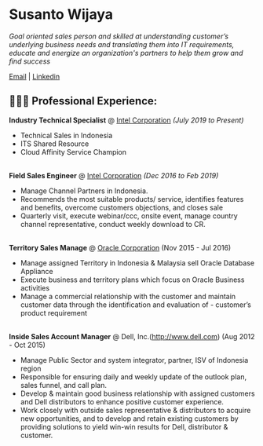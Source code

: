 # Susanto Wijaya
_Goal oriented sales person and skilled at understanding customer’s underlying business needs and translating them into IT requirements, educate and energize an organization's partners to help them grow and find success_ <br>

[Email](mailto:susanto.huang@gmail.com) | [Linkedin](http://linkedin.com/in/stow)

## 👩🏼‍💻 Professional Experience: 

**Industry Technical Specialist** @ [Intel Corporation](http://www.intel.co.id)  _(July 2019 to Present)_<br>
- Technical Sales in Indonesia
- ITS Shared Resource
- Cloud Affinity Service Champion
<br><br>

**Field Sales Engineer** @ [Intel Corporation](http://www.intel.co.id)  _(Dec 2016 to Feb 2019)_<br>
- Manage Channel Partners in Indonesia. 
- Recommends the most suitable products/ service, identifies features and benefits, overcome customers objections, and closes sale
- Quarterly visit, execute webinar/ccc, onsite event, manage country channel representative, conduct weekly download to CR.
<br><br> 

**Territory Sales Manage** @ [Oracle Corporation](http://www.oracle.com) (Nov 2015 - Jul 2016)
- Manage assigned Territory in Indonesia & Malaysia sell Oracle Database Appliance
- Execute business and territory plans which focus on Oracle Business activities 
- Manage a commercial relationship with the customer and maintain customer data through the identification and evaluation of - customer’s product requirement 
<br><br>

**Inside Sales Account Manager** @ Dell, Inc.(http://www.dell.com) (Aug 2012 - Oct 2015) 
- Manage Public Sector and system integrator, partner, ISV of Indonesia region
- Responsible for ensuring daily and weekly update of the outlook plan, sales funnel, and call plan. 
- Develop & maintain good business relationship with assigned customers and Dell distributors to enhance positive customer experience. 
- Work closely with outside sales representative & distributors to acquire new opportunities, and to develop and retain existing customers by providing solutions to yield win-win results for Dell, distributor & customer. 
